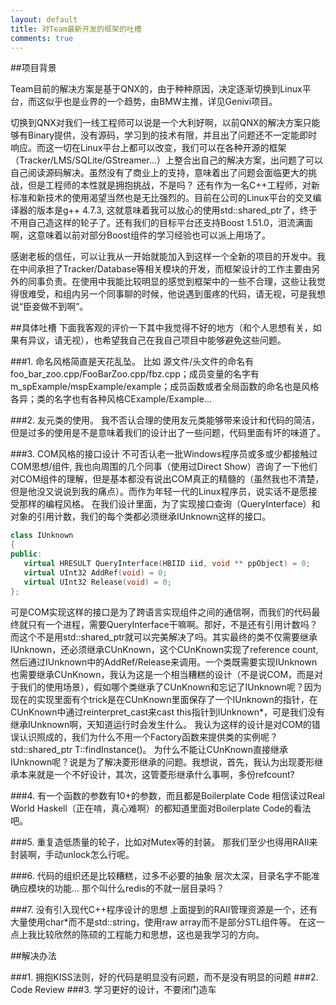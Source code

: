 ```yaml
---
layout: default
title: 对Team最新开发的框架的吐槽
comments: true
---
```



##项目背景

Team目前的解决方案是基于QNX的，由于种种原因，决定逐渐切换到Linux平台，而这似乎也是业界的一个趋势，由BMW主推，详见Genivi项目。

切换到QNX对我们一线工程师可以说是一个大利好啊，以前QNX的解决方案只能够有Binary提供，没有源码，学习到的技术有限，并且出了问题还不一定能即时响应。而这一切在Linux平台上都可以改变，我们可以在各种开源的框架（Tracker/LMS/SQLite/GStreamer...）上整合出自己的解决方案，出问题了可以自己阅读源码解决。虽然没有了商业上的支持，意味着出了问题会面临更大的挑战，但是工程师的本性就是拥抱挑战，不是吗？
还有作为一名C++工程师，对新标准和新技术的使用渴望当然也是无比强烈的。目前在公司的Linux平台的交叉编译器的版本是g++
4.7.3,
这就意味着我可以放心的使用std::shared_ptr了，终于不用自己造这样的轮子了。还有我们的目标平台还支持Boost
1.51.0，泪流满面啊，这意味着以前对部分Boost组件的学习经验也可以派上用场了。

感谢老板的信任，可以让我从一开始就能加入到这样一个全新的项目的开发中。我在中间承担了Tracker/Database等相关模块的开发，而框架设计的工作主要由另外的同事负责。在使用中我能比较明显的感觉到框架中的一些不合理，这些让我觉得很难受，和组内另一个同事聊的时候，他说遇到蛋疼的代码，请无视，可是我想说“臣妾做不到啊”。

##具体吐槽
下面我客观的评价一下其中我觉得不好的地方（和个人思想有关，如果有异议，请无视），也希望我自己在我自己项目中能够避免这些问题。

###1. 命名风格简直是天花乱坠。
   比如
   源文件/头文件的命名有foo_bar_zoo.cpp/FooBarZoo.cpp/fbz.cpp；成员变量的名字有m_spExample/mspExample/example；成员函数或者全局函数的命名也是风格各异；类的名字也有各种风格CExample/Example...
   
###2. 友元类的使用。
   我不否认合理的使用友元类能够带来设计和代码的简洁，但是过多的使用是不是意味着我们的设计出了一些问题，代码里面有坏的味道了。

###3. COM风格的接口设计
   不可否认老一批Windows程序员或多或少都接触过COM思想/组件, 我也向周围的几个同事（使用过Direct
   Show）咨询了一下他们对COM组件的理解，但是基本都没有说出COM真正的精髓的（虽然我也不清楚，但是他没又说说到我的痛点）。而作为年轻一代的Linux程序员，说实话不是愿接受那样的编程风格。
   在我们设计里面，为了实现接口查询（QueryInterface）和对象的引用计数，我们的每个类都必须继承IUnknown这样的接口。
   
   ```cpp
   class IUnknown
   {
   public: 
      virtual HRESULT QueryInterface(HBIID iid, void ** ppObject) = 0;
      virtual UInt32 AddRef(void) = 0; 
      virtual UInt32 Release(void) = 0;
   };
   ```
   
   可是COM实现这样的接口是为了跨语言实现组件之间的通信啊，而我们的代码最终就只有一个进程，需要QueryInterface干嘛啊。那好，不是还有引用计数吗？而这个不是用std::shared\_ptr就可以完美解决了吗。其实最终的类不仅需要继承IUnknown，还必须继承CUnKnown，这个CUnKnown实现了reference count, 然后通过IUnknown中的AddRef/Release来调用。一个类既需要实现IUnknown也需要继承CUnKnown，我认为这是一个相当糟糕的设计（不是说COM，而是对于我们的使用场景），假如哪个类继承了CUnKnown和忘记了IUnknown呢？因为现在的实现里面有个trick是在CUnKnown里面保存了一个IUnknown的指针，在CUnKnown中通过reinterpret\_cast来cast this指针到IUnknown*，可是我们没有继承IUnknown啊，天知道运行时会发生什么。 我认为这样的设计是对COM的错误认识照成的，我们为什么不用一个Factory函数来提供类的实例呢？std::shared_ptr<T> T::findInstance()。 为什么不能让CUnKnown直接继承IUnknown呢？说是为了解决菱形继承的问题。我想说，首先，我认为出现菱形继承本来就是一个不好设计，其次，这管菱形继承什么事啊，多份refcount?

###4. 有一个函数的参数有10+的参数，而且都是Boilerplate Code
   相信读过Real World Haskell（正在啃，真心难啊）的都知道里面对Boilerplate Code的看法吧。

###5. 重复造低质量的轮子，比如对Mutex等的封装。
   那我们至少也得用RAII来封装啊，手动unlock怎么行呢。

###6. 代码的组织还是比较糟糕，过多不必要的抽象
   层次太深，目录名字不能准确应模块的功能... 那个叫什么redis的不就一层目录吗？

###7. 没有引入现代C++程序设计的思想
   上面提到的RAII管理资源是一个，还有大量使用char*而不是std::string，使用raw array而不是部分STL组件等。 在这一点上我比较欣然的陈硕的工程能力和思想，这也是我学习的方向。


##解决办法

###1. 拥抱KISS法则，好的代码是明显没有问题，而不是没有明显的问题
###2. Code Review
###3. 学习更好的设计，不要闭门造车


